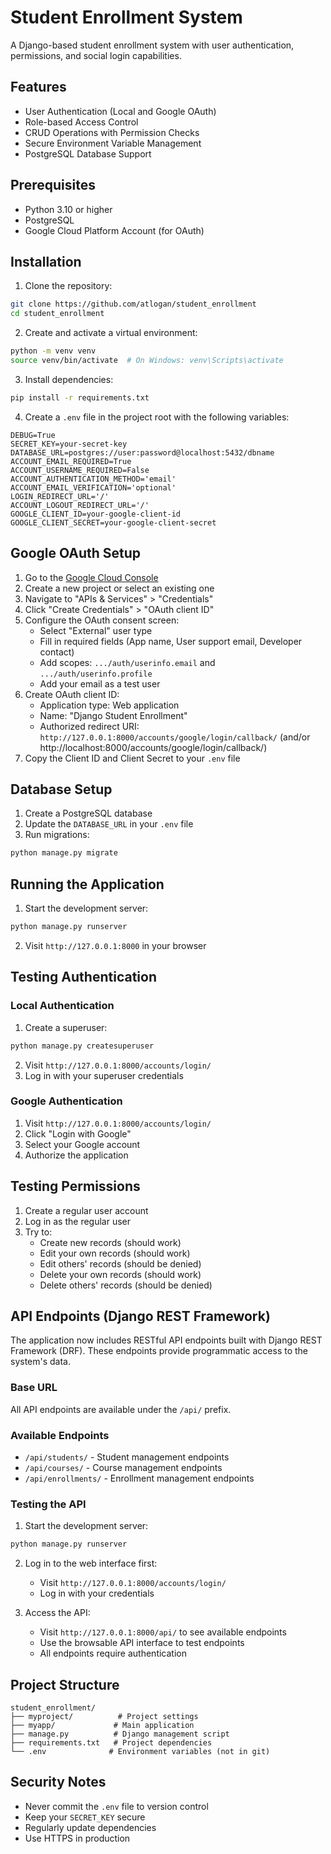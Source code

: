 # Student Enrollment System

A Django-based student enrollment system with user authentication, permissions, and social login capabilities.

## Features

- User Authentication (Local and Google OAuth)
- Role-based Access Control
- CRUD Operations with Permission Checks
- Secure Environment Variable Management
- PostgreSQL Database Support

## Prerequisites

- Python 3.10 or higher
- PostgreSQL
- Google Cloud Platform Account (for OAuth)

## Installation

1. Clone the repository:
```bash
git clone https://github.com/atlogan/student_enrollment
cd student_enrollment
```

2. Create and activate a virtual environment:
```bash
python -m venv venv
source venv/bin/activate  # On Windows: venv\Scripts\activate
```

3. Install dependencies:
```bash
pip install -r requirements.txt
```

4. Create a `.env` file in the project root with the following variables:
```env
DEBUG=True
SECRET_KEY=your-secret-key
DATABASE_URL=postgres://user:password@localhost:5432/dbname
ACCOUNT_EMAIL_REQUIRED=True
ACCOUNT_USERNAME_REQUIRED=False
ACCOUNT_AUTHENTICATION_METHOD='email'
ACCOUNT_EMAIL_VERIFICATION='optional'
LOGIN_REDIRECT_URL='/'
ACCOUNT_LOGOUT_REDIRECT_URL='/'
GOOGLE_CLIENT_ID=your-google-client-id
GOOGLE_CLIENT_SECRET=your-google-client-secret
```

## Google OAuth Setup

1. Go to the [Google Cloud Console](https://console.cloud.google.com/)
2. Create a new project or select an existing one
3. Navigate to "APIs & Services" > "Credentials"
4. Click "Create Credentials" > "OAuth client ID"
5. Configure the OAuth consent screen:
   - Select "External" user type
   - Fill in required fields (App name, User support email, Developer contact)
   - Add scopes: `.../auth/userinfo.email` and `.../auth/userinfo.profile`
   - Add your email as a test user
6. Create OAuth client ID:
   - Application type: Web application
   - Name: "Django Student Enrollment"
   - Authorized redirect URI: `http://127.0.0.1:8000/accounts/google/login/callback/` (and/or http://localhost:8000/accounts/google/login/callback/)
7. Copy the Client ID and Client Secret to your `.env` file

## Database Setup

1. Create a PostgreSQL database
2. Update the `DATABASE_URL` in your `.env` file
3. Run migrations:
```bash
python manage.py migrate
```

## Running the Application

1. Start the development server:
```bash
python manage.py runserver
```

2. Visit `http://127.0.0.1:8000` in your browser

## Testing Authentication

### Local Authentication
1. Create a superuser:
```bash
python manage.py createsuperuser
```
2. Visit `http://127.0.0.1:8000/accounts/login/`
3. Log in with your superuser credentials

### Google Authentication
1. Visit `http://127.0.0.1:8000/accounts/login/`
2. Click "Login with Google"
3. Select your Google account
4. Authorize the application

## Testing Permissions

1. Create a regular user account
2. Log in as the regular user
3. Try to:
   - Create new records (should work)
   - Edit your own records (should work)
   - Edit others' records (should be denied)
   - Delete your own records (should work)
   - Delete others' records (should be denied)

## API Endpoints (Django REST Framework)

The application now includes RESTful API endpoints built with Django REST Framework (DRF). These endpoints provide programmatic access to the system's data.

### Base URL
All API endpoints are available under the `/api/` prefix.

### Available Endpoints
- `/api/students/` - Student management endpoints
- `/api/courses/` - Course management endpoints
- `/api/enrollments/` - Enrollment management endpoints

### Testing the API

1. Start the development server:
```bash
python manage.py runserver
```

2. Log in to the web interface first:
   - Visit `http://127.0.0.1:8000/accounts/login/`
   - Log in with your credentials

3. Access the API:
   - Visit `http://127.0.0.1:8000/api/` to see available endpoints
   - Use the browsable API interface to test endpoints
   - All endpoints require authentication

## Project Structure

```
student_enrollment/
├── myproject/          # Project settings
├── myapp/             # Main application
├── manage.py          # Django management script
├── requirements.txt   # Project dependencies
└── .env              # Environment variables (not in git)
```

## Security Notes

- Never commit the `.env` file to version control
- Keep your `SECRET_KEY` secure
- Regularly update dependencies
- Use HTTPS in production
